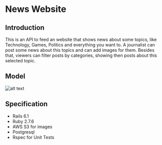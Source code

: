 # News Website
## Introduction
  This is an API to feed an website that shows news about some topics, like Technology, Games, Politics and everything you want to. A journalist can post some news about this topics and can add images for them. Besides that, viewers can filter posts by categories, showing then posts about this selected topic.
## Model
![alt text](https://i.imgur.com/4GiI3t2.png)
## Specification
- Rails 6.1
- Ruby 2.7.6
- AWS S3 for images
- Postgresql
- Rspec for Unit Tests
